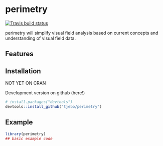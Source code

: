 
<!-- README.md is generated from README.Rmd. Please edit that file -->

# perimetry

<!-- badges: start -->

[![Travis build
status](https://travis-ci.com/tjebo/perimetry.svg?branch=master)](https://travis-ci.com/tjebo/perimetry)
<!-- badges: end -->

perimetry will simplify visual field analysis based on current concepts
and understanding of visual field data.

## Features

## Installation

NOT YET ON CRAN

Development version on github (here!)

``` r
# install.packages("devtools")
devtools::install_github("tjebo/perimetry")
```

## Example

``` r
library(perimetry)
## basic example code
```
